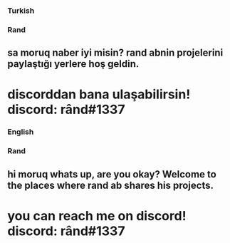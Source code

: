 ### Turkish

### Rand

## sa moruq naber iyi misin? rand abnin projelerini paylaştığı yerlere hoş geldin.

# discorddan bana ulaşabilirsin! discord: rând#1337

### English

### Rand

## hi moruq whats up, are you okay? Welcome to the places where rand ab shares his projects.

# you can reach me on discord! discord: rând#1337

